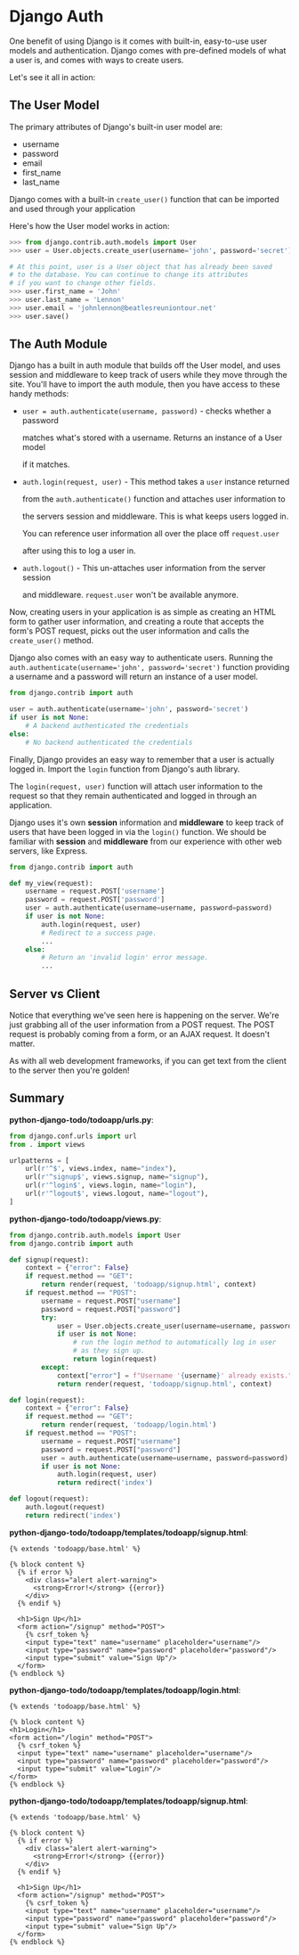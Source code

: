 # Django Auth

One benefit of using Django is it comes with built-in, easy-to-use user models and authentication. Django comes with pre-defined models of what a user is, and comes with ways to create users.

Let's see it all in action:

## The User Model

The primary attributes of Django's built-in user model are:

* username
* password
* email
* first\_name
* last\_name

Django comes with a built-in `create_user()` function that can be imported and used through your application

Here's how the User model works in action:

```python
>>> from django.contrib.auth.models import User
>>> user = User.objects.create_user(username='john', password='secret')

# At this point, user is a User object that has already been saved
# to the database. You can continue to change its attributes
# if you want to change other fields.
>>> user.first_name = 'John'
>>> user.last_name = 'Lennon'
>>> user.email = 'johnlennon@beatlesreuniontour.net'
>>> user.save()
```

## The Auth Module

Django has a built in auth module that builds off the User model, and uses session and middleware to keep track of users while they move through the site. You'll have to import the auth module, then you have access to these handy methods:

* `user = auth.authenticate(username, password)` - checks whether a password

  matches what's stored with a username. Returns an instance of a User model

  if it matches.

* `auth.login(request, user)` - This method takes a `user` instance returned

  from the `auth.authenticate()` function and attaches user information to

  the servers session and middleware. This is what keeps users logged in.

  You can reference user information all over the place off `request.user`

  after using this to log a user in.

* `auth.logout()` - This un-attaches user information from the server session

  and middleware. `request.user` won't be available anymore.

Now, creating users in your application is as simple as creating an HTML form to gather user information, and creating a route that accepts the form's POST request, picks out the user information and calls the `create_user()` method.

Django also comes with an easy way to authenticate users. Running the `auth.authenticate(username='john', password='secret')` function providing a username and a password will return an instance of a user model.

```python
from django.contrib import auth

user = auth.authenticate(username='john', password='secret')
if user is not None:
    # A backend authenticated the credentials
else:
    # No backend authenticated the credentials
```

Finally, Django provides an easy way to remember that a user is actually logged in. Import the `login` function from Django's auth library.

The `login(request, user)` function will attach user information to the request so that they remain authenticated and logged in through an application.

Django uses it's own **session** information and **middleware** to keep track of users that have been logged in via the `login()` function. We should be familiar with **session** and **middleware** from our experience with other web servers, like Express.

```python
from django.contrib import auth

def my_view(request):
    username = request.POST['username']
    password = request.POST['password']
    user = auth.authenticate(username=username, password=password)
    if user is not None:
        auth.login(request, user)
        # Redirect to a success page.
        ...
    else:
        # Return an 'invalid login' error message.
        ...
```

## Server vs Client

Notice that everything we've seen here is happening on the server. We're just grabbing all of the user information from a POST request. The POST request is probably coming from a form, or an AJAX request. It doesn't matter.

As with all web development frameworks, if you can get text from the client to the server then you're golden!

## Summary

**python-django-todo/todoapp/urls.py**:

```python
from django.conf.urls import url
from . import views

urlpatterns = [
    url(r'^$', views.index, name="index"),
    url(r'^signup$', views.signup, name="signup"),
    url(r'^login$', views.login, name="login"),
    url(r'^logout$', views.logout, name="logout"),
]
```

**python-django-todo/todoapp/views.py**:

```python
from django.contrib.auth.models import User
from django.contrib import auth

def signup(request):
    context = {"error": False}
    if request.method == "GET":
        return render(request, 'todoapp/signup.html', context)
    if request.method == "POST":
        username = request.POST["username"]
        password = request.POST["password"]
        try:
            user = User.objects.create_user(username=username, password=password)
            if user is not None:
                # run the login method to automatically log in user
                # as they sign up.
                return login(request)
        except:
            context["error"] = f"Username '{username}' already exists."
            return render(request, 'todoapp/signup.html', context)

def login(request):
    context = {"error": False}
    if request.method == "GET":
        return render(request, 'todoapp/login.html')
    if request.method == "POST":
        username = request.POST["username"]
        password = request.POST["password"]
        user = auth.authenticate(username=username, password=password)
        if user is not None:
            auth.login(request, user)
            return redirect('index')

def logout(request):
    auth.logout(request)
    return redirect('index')
```

**python-django-todo/todoapp/templates/todoapp/signup.html**:

```markup
{% extends 'todoapp/base.html' %}

{% block content %}
  {% if error %}
    <div class="alert alert-warning">
      <strong>Error!</strong> {{error}}
    </div>
  {% endif %}

  <h1>Sign Up</h1>
  <form action="/signup" method="POST">
    {% csrf_token %}
    <input type="text" name="username" placeholder="username"/>
    <input type="password" name="password" placeholder="password"/>
    <input type="submit" value="Sign Up"/>
  </form>
{% endblock %}
```

**python-django-todo/todoapp/templates/todoapp/login.html**:

```markup
{% extends 'todoapp/base.html' %}

{% block content %}
<h1>Login</h1>
<form action="/login" method="POST">
  {% csrf_token %}
  <input type="text" name="username" placeholder="username"/>
  <input type="password" name="password" placeholder="password"/>
  <input type="submit" value="Login"/>
</form>
{% endblock %}
```

**python-django-todo/todoapp/templates/todoapp/signup.html**:

```markup
{% extends 'todoapp/base.html' %}

{% block content %}
  {% if error %}
    <div class="alert alert-warning">
      <strong>Error!</strong> {{error}}
    </div>
  {% endif %}

  <h1>Sign Up</h1>
  <form action="/signup" method="POST">
    {% csrf_token %}
    <input type="text" name="username" placeholder="username"/>
    <input type="password" name="password" placeholder="password"/>
    <input type="submit" value="Sign Up"/>
  </form>
{% endblock %}
```

